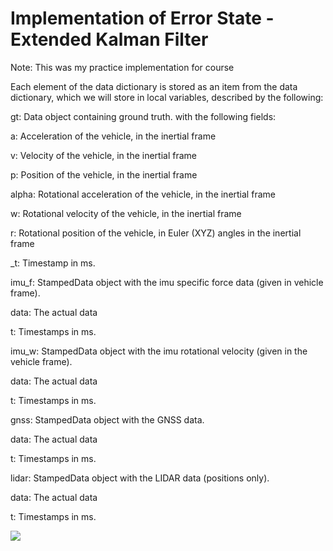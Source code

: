 
# Implementation of Error State - Extended Kalman Filter

Note: This was my practice implementation for course

Each element of the data dictionary is stored as an item from the data dictionary, which we will store in local variables, described by the following:
   
gt: Data object containing ground truth. with the following fields:

a: Acceleration of the vehicle, in the inertial frame
     
v: Velocity of the vehicle, in the inertial frame
     
p: Position of the vehicle, in the inertial frame
     
alpha: Rotational acceleration of the vehicle, in the inertial frame
     
w: Rotational velocity of the vehicle, in the inertial frame
     
r: Rotational position of the vehicle, in Euler (XYZ) angles in the inertial frame
     
_t: Timestamp in ms.
   
imu_f: StampedData object with the imu specific force data (given in vehicle frame).
     
data: The actual data
     
t: Timestamps in ms.
   
imu_w: StampedData object with the imu rotational velocity (given in the vehicle frame).
     
data: The actual data
     
t: Timestamps in ms.
   
gnss: StampedData object with the GNSS data.
     
data: The actual data
     
t: Timestamps in ms.
   
lidar: StampedData object with the LIDAR data (positions only).
     
data: The actual data
     
t: Timestamps in ms.



![](/home/joel/Downloads/ES_EKF-ABSTRACT.drawio.pdf.jpg)

